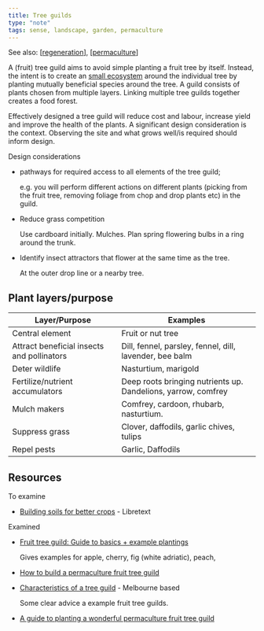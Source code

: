 ```yaml
---
title: Tree guilds
type: "note"
tags: sense, landscape, garden, permaculture
---
```


See also: [[regeneration]], [[permaculture]]

A (fruit) tree guild aims to avoid simple planting a fruit tree by itself. Instead, the intent is to create an [small ecosystem](https://www.tenthacrefarm.com/how-to-build-a-fruit-tree-guild/#ecosystem) around the individual tree by planting mutually beneficial species around the tree. A guild consists of plants chosen from multiple layers. Linking multiple tree guilds together creates a food forest.

Effectively designed a tree guild will reduce cost and labour, increase yield and improve the health of the plants. A significant design consideration is the context. Observing the site and what grows well/is required should inform design.

Design considerations

- pathways for required access to all elements of the tree guild;

    e.g. you will perform different actions on different plants (picking from the fruit tree, removing foliage from chop and drop plants etc) in the guild.

- Reduce grass competition 

    Use cardboard initially. Mulches. Plan spring flowering bulbs in a ring around the trunk. 

- Identify insect attractors that flower at the same time as the tree.

    At the outer drop line or a nearby tree.

## Plant layers/purpose

| Layer/Purpose | Examples |
| --- | --- |
| Central element | Fruit or nut tree |
| Attract beneficial insects and pollinators | Dill, fennel, parsley, fennel, dill, lavender, bee balm |
| Deter wildlife | Nasturtium, marigold |
| Fertilize/nutrient accumulators | Deep roots bringing nutrients up. Dandelions, yarrow, comfrey |
| Mulch makers | Comfrey, cardoon, rhubarb, nasturtium.|
| Suppress grass | Clover, daffodils, garlic chives, tulips |
| Repel pests | Garlic, Daffodils |



## Resources

To examine

- [Building soils for better crops](https://geo.libretexts.org/Bookshelves/Soil_Science/Building_Soils_for_Better_Crops_-_Ecological_Management_for_Healthy_Soils_4e_(Magdoff_and_van_Es)) - Libretext


Examined

- [Fruit tree guild: Guide to basics + example plantings](https://whyfarmit.com/fruit-tree-guild/)

    Gives examples for apple, cherry, fig (white adriatic), peach,

- [How to build a permaculture fruit tree guild](https://www.tenthacrefarm.com/how-to-build-a-fruit-tree-guild/)
- [Characteristics of a tree guild](https://www.permablitz.net/articles/characteristics-tree-guild/) - Melbourne based

    Some clear advice a example fruit tree guilds.

- [A guide to planting a wonderful permaculture fruit tree guild](https://gardenandhappy.com/fruit-tree-guild/)

[//begin]: # "Autogenerated link references for markdown compatibility"
[regeneration]: regeneration "Bush regeneration (Wood duck meadows)"
[permaculture]: permaculture "Permaculture"
[//end]: # "Autogenerated link references"